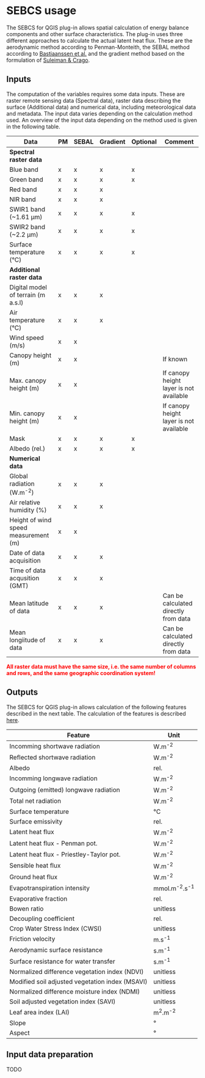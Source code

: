 # SEBCS usage

The SEBCS for QGIS plug-in allows spatial calculation of energy balance components and other surface characteristics. The plug-in uses three different approaches to calculate the actual latent heat flux. These are the aerodynamic method according to Penman-Monteith, the SEBAL method according to [Bastiaanssen et al.](https://www.sciencedirect.com/science/article/abs/pii/S0022169498002534) and the gradient method based on the formulation of [Suleiman & Crago](https://acsess.onlinelibrary.wiley.com/doi/full/10.2134/agronj2004.3840).

## Inputs

The computation of the variables requires some data inputs. These are raster remote sensing data (Spectral data), raster data describing the surface (Additional data) and numerical data, including meteorological data and metadata. The input data varies depending on the calculation method used. An overview of the input data depending on the method used is given in the following table.


| Data                                 | PM  | SEBAL | Gradient | Optional | Comment                                |
|--------------------------------------|-----|-------|----------|---------|----------------------------------------|
| **Spectral raster data**             |
| Blue band                            | x   | x     | x        | x       |
| Green band                           | x   | x     | x        | x       |
| Red band                             | x   | x     | x        |         |
| NIR band                             | x   | x     | x        |         |
| SWIR1 band (~1.61 μm)                | x   | x     | x        | x       |
| SWIR2 band (~2.2 μm)                 | x   | x     | x        | x       |
| Surface temperature (°C)             | x   | x     | x        | x       |
| **Additional raster data**           |
| Digital model of terrain (m a.s.l)   | x   | x     | x        |
| Air temperature (°C)                 | x   | x     | x        |
| Wind speed (m/s)                     | x   | x     |
| Canopy height (m)                    | x   | x     |          |         | If known                               |
| Max. canopy height (m)               | x   | x     |          |         | If canopy height layer is not available |
| Min. canopy height (m)               | x   | x     |          |         | If canopy height layer is not available |
| Mask                                 | x   | x     | x        | x       | 
| Albedo (rel.)                        | x   | x     | x        | x       |
| **Numerical data**                   |
| Global radiation (W.m<sup>-2</sup>)  | x   | x     | x        |
| Air relative humidity (%)            | x   | x     | x        |
| Height of wind speed measurement (m) | x   | x     |          |         |
| Date of data acquisition             | x   | x     | x        |
| Time of data acqusition (GMT)        | x   | x     | x        |
| Mean latitude of data                | x   | x     | x        |         | Can be calculated directly from data   |
| Mean longiitude of data              | x   | x     | x        |         | Can be calculated directly from data   |


<span style="color:red;"><b>All raster data must have the same size, i.e. the same number of columns and rows, and the same geographic coordination system!</b></span>


## Outputs

The SEBCS for QGIS plug-in allows calculation of the following features described in the next table. The calculation of the features is described [here](calc.md).

| Feature                                         | Unit                               |
|-------------------------------------------------|------------------------------------|
| Incomming shortwave radiation                   | W.m<sup>-2</sup>                   |
| Reflected shortwave radiation                   | W.m<sup>-2</sup>                   |
| Albedo                                          | rel.                               |
| Incomming longwave radiation                    | W.m<sup>-2</sup>                   |
| Outgoing (emitted) longwave radiation           | W.m<sup>-2</sup>                   |
| Total net radiation                             | W.m<sup>-2</sup>                   |
| Surface temperature                             | °C                                 |
| Surface emissivity                              | rel.                               |
| Latent heat flux                                | W.m<sup>-2</sup>                   |
| Latent heat flux - Penman pot.                  | W.m<sup>-2</sup>                   |
| Latent heat flux - Priestley-Taylor pot.        | W.m<sup>-2</sup>                   |
| Sensible heat flux                              | W.m<sup>-2</sup>                   |
| Ground heat flux                                | W.m<sup>-2</sup>                   |
| Evapotranspiration intensity                    | mmol.m<sup>-2</sup>.s<sup>-1</sup> |
| Evaporative fraction                            | rel.                               |
| Bowen ratio                                     | unitless                           |
| Decoupling coefficient                          | rel.                               |
| Crop Water Stress Index (CWSI)                  | unitless                           |
| Friction velocity                               | m.s<sup>-1</sup>                   |
| Aerodynamic surface resistance                  | s.m<sup>-1</sup>                   |
| Surface resistance for water transfer           | s.m<sup>-1</sup>                   |
| Normalized difference vegetation index (NDVI)   | unitless                           |
| Modified soil adjusted vegetation index (MSAVI) | unitless                           |
| Normalized difference moisture index (NDMI)     | unitless                           |
| Soil adjusted vegetation index (SAVI)           | unitless                           |
| Leaf area index (LAI)                           | m<sup>2</sup>.m<sup>-2</sup>       |
| Slope                                           | °                                  |
| Aspect                                          | °                                  |


## Input data preparation

TODO